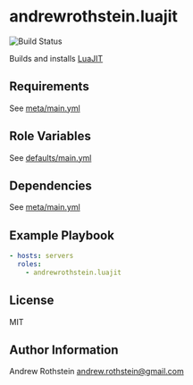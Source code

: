 andrewrothstein.luajit
=========
![Build Status](https://github.com/andrewrothstein/ansible-luajit/actions/workflows/build.yml/badge.svg)

Builds and installs [LuaJIT](https://luajit.org)

Requirements
------------

See [meta/main.yml](meta/main.yml)

Role Variables
--------------

See [defaults/main.yml](defaults/main.yml)

Dependencies
------------

See [meta/main.yml](meta/main.yml)

Example Playbook
----------------

```yml
- hosts: servers
  roles:
    - andrewrothstein.luajit
```

License
-------

MIT

Author Information
------------------

Andrew Rothstein <andrew.rothstein@gmail.com>
